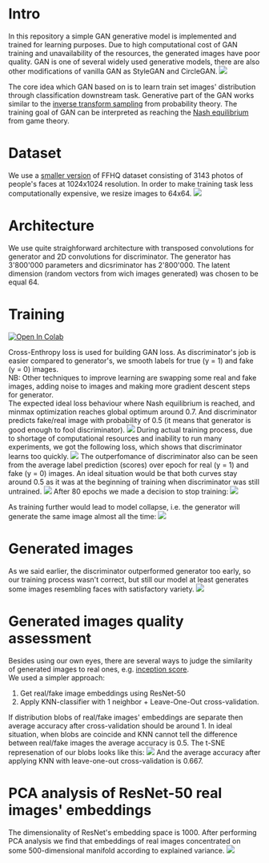# Intro
In this repository a simple GAN generative model is implemented and trained for learning purposes. Due to high computational cost of GAN training and unavailability of the resources, the generated images have poor quality. GAN is one of several widely used generative models, there are also other modifications of vanilla GAN as StyleGAN and CircleGAN.
![](assets/gen_models.jpg)

The core idea which GAN based on is to learn train set images' distribution through classification downstream task. Generative part of the GAN works similar to the [inverse transform sampling](https://en.wikipedia.org/wiki/Inverse_transform_sampling) from probability theory. The training goal of GAN can be interpreted as reaching the [Nash equilibrium](https://en.wikipedia.org/wiki/Nash_equilibrium#:~:text=A%20Nash%20equilibrium%20is%20a,Nash%20equilibrium) from game theory.

# Dataset
We use a [smaller version](https://www.kaggle.com/datasets/tommykamaz/faces-dataset-small?resource=download-directory) of FFHQ dataset consisting of 3143 photos of people's faces at 1024x1024 resolution. In order to make training task less computationally expensive, we resize images to 64x64.
![](assets/dataset.jpg)

# Architecture
We use quite straighforward architecture with transposed convolutions for generator and 2D convolutions for discriminator. The generator has 3'800'000 parameters and dicsriminator has 2'800'000.
The latent dimension (random vectors from wich images generated) was chosen to be equal 64.
# Training
[![Open In Colab](https://colab.research.google.com/assets/colab-badge.svg)](http://colab.research.google.com/github/Viktor-Sok/Image_Editing_StyleCLIP_Optimization/blob/main/notebooks/styleCLIP_optimization_playground.ipynb)

Cross-Enthropy loss is used for building GAN loss. As discriminator's job is easier compared to  generator's, we smooth labels for true (y = 1) and fake (y = 0) images.<br>
NB: Other techniques to improve learning are swapping some real and fake images, adding noise to images and making more gradient descent steps for generator.<br>
The expected ideal loss behaviour where Nash equilibrium is reached, and minmax optimization reaches global optimum around 0.7. And discriminator predicts fake/real image with probability of 0.5 (it means that generator is good enough to fool discriminator). 
![](assets/corr_loss.jpg)
During actual training process, due to shortage of computational resources and inability to run many experiments, we got the following loss, which shows that discriminator learns too quickly.
![](assets/loss.jpg)
The outperfomance of discriminator also can be seen from the average label prediction (scores) over epoch for real (y = 1) and fake (y = 0) images. An ideal situation would be that both curves stay around 0.5 as it was at the beginning of training when discriminator was still untrained.
![](assets/score.jpg)
After 80 epochs we made a decision to stop training:
![](assets/80_epochs.jpg)

As training further would lead to model collapse, i.e. the generator will generate the same image almost all the time:
![](assets/120_epochs.jpg)
# Generated images
As we said earlier, the discriminator outperformed generator too early, so our training process wasn't correct, but still our model at least generates some images resembling  faces with satisfactory variety.
![](assets/gen_res.jpg)

# Generated images quality assessment
Besides using our own eyes, there are several ways to judge the similarity of generated images to real ones, e.g. [inception score](https://en.wikipedia.org/wiki/Inception_score). <br> 
We used a simpler approach:
1. Get real/fake image embeddings using ResNet-50
2. Apply KNN-classifier with 1 neighbor + Leave-One-Out cross-validation.

If distribution blobs of real/fake images' embeddings are separate then average accuracy after cross-validation should be around 1. In ideal situation, when blobs are coincide and KNN cannot tell the difference between real/fake images the average accuracy is 0.5. The t-SNE represenation of our blobs looks like this:
![](assets/t-sne.jpg)
And the average accuracy after applying KNN with leave-one-out cross-validation is 0.667.

# PCA analysis of ResNet-50 real images' embeddings 
The dimensionality of ResNet's embedding space is 1000.
After performing PCA analysis we find that embeddings of real images concentrated on some 500-dimensional manifold according to explained variance. 
![](assets/pca_comps.jpg)
